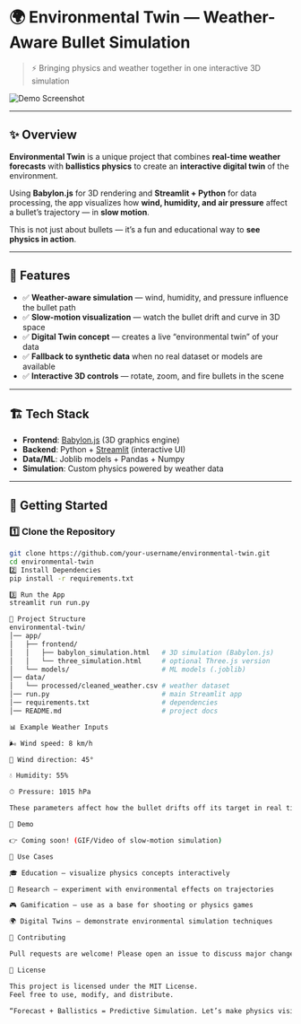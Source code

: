 # 🌍 Environmental Twin — Weather-Aware Bullet Simulation

> ⚡ Bringing physics and weather together in one interactive 3D simulation  

![Demo Screenshot](docs/demo.png)

---

## ✨ Overview
**Environmental Twin** is a unique project that combines **real-time weather forecasts** with **ballistics physics** to create an **interactive digital twin** of the environment.  

Using **Babylon.js** for 3D rendering and **Streamlit + Python** for data processing, the app visualizes how **wind, humidity, and air pressure** affect a bullet’s trajectory — in **slow motion**.  

This is not just about bullets — it’s a fun and educational way to **see physics in action**.

---

## 🎯 Features
- ✅ **Weather-aware simulation** — wind, humidity, and pressure influence the bullet path  
- ✅ **Slow-motion visualization** — watch the bullet drift and curve in 3D space  
- ✅ **Digital Twin concept** — creates a live “environmental twin” of your data  
- ✅ **Fallback to synthetic data** when no real dataset or models are available  
- ✅ **Interactive 3D controls** — rotate, zoom, and fire bullets in the scene  

---

## 🏗 Tech Stack
- **Frontend**: [Babylon.js](https://www.babylonjs.com/) (3D graphics engine)  
- **Backend**: Python + [Streamlit](https://streamlit.io/) (interactive UI)  
- **Data/ML**: Joblib models + Pandas + Numpy  
- **Simulation**: Custom physics powered by weather data  

---

## 🚀 Getting Started

### 1️⃣ Clone the Repository
```bash
git clone https://github.com/your-username/environmental-twin.git
cd environmental-twin
2️⃣ Install Dependencies
pip install -r requirements.txt

3️⃣ Run the App
streamlit run run.py

📂 Project Structure
environmental-twin/
│── app/
│   ├── frontend/
│   │   ├── babylon_simulation.html   # 3D simulation (Babylon.js)
│   │   └── three_simulation.html     # optional Three.js version
│   └── models/                       # ML models (.joblib)
│── data/
│   └── processed/cleaned_weather.csv # weather dataset
│── run.py                            # main Streamlit app
│── requirements.txt                  # dependencies
│── README.md                         # project docs

📊 Example Weather Inputs

🌬 Wind speed: 8 km/h

🧭 Wind direction: 45°

💧 Humidity: 55%

⏱ Pressure: 1015 hPa

These parameters affect how the bullet drifts off its target in real time.

🎥 Demo

👉 Coming soon! (GIF/Video of slow-motion simulation)

🧠 Use Cases

🎓 Education — visualize physics concepts interactively

🔬 Research — experiment with environmental effects on trajectories

🎮 Gamification — use as a base for shooting or physics games

🌍 Digital Twins — demonstrate environmental simulation techniques

🤝 Contributing

Pull requests are welcome! Please open an issue to discuss major changes before submitting.

📜 License

This project is licensed under the MIT License.
Feel free to use, modify, and distribute.

“Forecast + Ballistics = Predictive Simulation. Let’s make physics visible.” 
